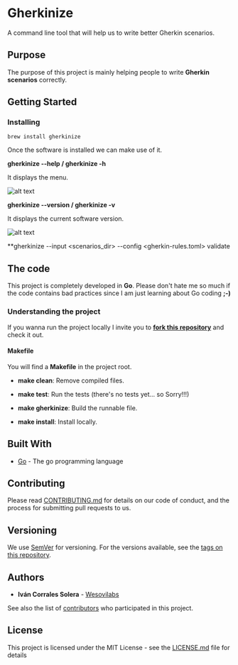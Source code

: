 # Gherkinize

A command line tool that will help us to write better Gherkin scenarios.


## Purpose

The purpose of this project is mainly helping people to write **Gherkin scenarios** correctly.


## Getting Started


### Installing

```
brew install gherkinize
```

Once the software is installed we can make use of it.

**gherkinize --help / gherkinize -h**

It displays the menu.

![alt text](https://github.com/wesovilabs/gherkinize/blob/master/doc/help.png "Gherkinize help")

**gherkinize --version / gherkinize -v**

It displays the current software version.

![alt text](https://github.com/wesovilabs/gherkinize/blob/master/doc/version.png "Gherkinize version")

**gherkinize --input <scenarios_dir> --config <gherkin-rules.toml> validate


## The code

This project is completely developed in **Go**. Please don't hate me so much if the code contains bad practices since I am just learning about Go coding **;-)**

### Understanding the project

If you wanna run the project locally I invite you to **[fork this repository](https://github.com/wesovilabs/gherkinize)** and check it out.

#### Makefile

You will find a **Makefile** in the project root.

* **make clean**: Remove compiled files.

* **make test**: Run the tests  (there's no tests yet... so Sorry!!!)

* **make gherkinize**: Build the runnable file.

* **make install**: Install locally.


## Built With

* [Go](https://golang.org/) - The go programming language

## Contributing

Please read [CONTRIBUTING.md](https://github.com/wesovilabs/gherkinize/blob/master/CONTRIBUTING.md) for details on our code of conduct, and the process for submitting pull requests to us.

## Versioning

We use [SemVer](http://semver.org/) for versioning. For the versions available, see the [tags on this repository](https://github.com/wesovilabs/gherkinize/tags).

## Authors

* **Iván Corrales Solera** - [Wesovilabs](http://www.wesovilabs.com)

See also the list of [contributors](https://github.com/wesovilabs/gherkinize/contributors) who participated in this project.

## License

This project is licensed under the MIT License - see the [LICENSE.md](LICENSE.md) file for details
